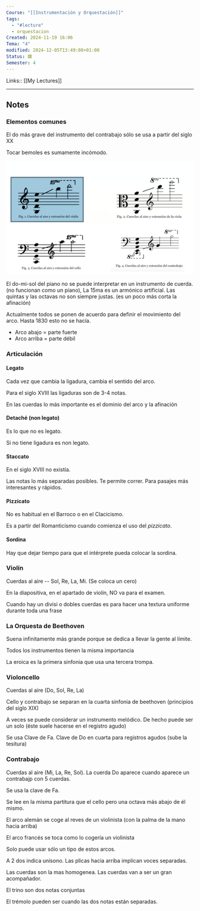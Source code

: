 ```yaml
---
Course: "[[Instrumentación y Orquestación]]"
tags:
  - "#lecture"
  - orquestacion
Created: 2024-11-19 16:06
Tema: "4"
modified: 2024-12-05T13:49:08+01:00
Status: 🟥
Semester: 4
---
```

Links:: [[My Lectures]]
___
## Notes

### Elementos comunes

El do más grave del instrumento del contrabajo sólo se usa a partir del siglo XX

Tocar bemoles es sumamente incómodo.

![](Extras/Images/2024-10-2_16.48.12.png)

El do-mi-sol del piano no se puede interpretar en un instrumento de cuerda. (no funcionan como un piano), La 15ma es un armónico artificial. Las quintas y las octavas no son siempre justas. (es un poco más corta la afinación)

Actualmente todos se ponen de acuerdo para definir el movimiento del arco. Hasta 1830 esto no se hacía.  

- Arco abajo = parte fuerte
- Arco arriba = parte débil

### Articulación

#### Legato

Cada vez que cambia la ligadura, cambia el sentido del arco.

Para el siglo XVIII las ligaduras son de 3-4 notas.

En las cuerdas lo más importante es el dominio del arco y la afinación

#### Detaché (non legato)

Es lo que no es legato. 

Si no tiene ligadura es non legato.

#### Staccato

En el siglo XVIII no existía.

Las notas lo más separadas posibles. Te permite correr. Para pasajes más interesantes y rápidos.

#### Pizzicato

No es habitual en el Barroco o en el Clacicismo.

Es a partir del Romanticismo cuando comienza el uso del *pizzicato*.

#### Sordina

Hay que dejar tiempo para que el intérprete pueda colocar la sordina.

### Violín

Cuerdas al aire -- Sol, Re, La, Mi. (Se coloca un cero)

En la diapositiva, en el apartado de violín, NO va para el examen.

Cuando hay un divisi o dobles cuerdas es para hacer una textura uniforme durante toda una frase

### La Orquesta de Beethoven

Suena infinitamente más grande porque se dedica a llevar la gente al límite.  

Todos los instrumentos tienen la misma importancia

La eroica es la primera sinfonia que usa una tercera trompa.

### Violoncello

Cuerdas al aire (Do, Sol, Re, La)

Cello y contrabajo se separan en la cuarta sinfonia de beethoven (principios del siglo XIX)

A veces se puede considerar un instrumento melódico. De hecho puede ser un solo (éste suele hacerse en el registro agudo)

Se usa Clave de Fa. Clave de Do en cuarta para registros agudos (sube la tesitura)

### Contrabajo

Cuerdas al aire (Mi, La, Re, Sol). La cuerda Do aparece cuando aparece un contrabajp con 5 cuerdas.

Se usa la clave de Fa.

Se lee en la misma partitura que el cello pero una octava más abajo de él mismo.

El arco alemán se coge al reves de un violinista (con la palma de la mano hacia arriba)

El arco francés se toca como lo cogería un violinista

Solo puede usar sólo un tipo de estos arcos.


A 2 dos indica unísono. Las plicas hacia arriba implican voces separadas.

Las cuerdas son la mas homogenea. Las cuerdas van a ser un gran acompañador.

El trino son dos notas conjuntas

El trémolo pueden ser cuando las dos notas están separadas.










